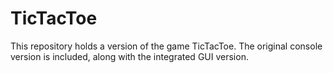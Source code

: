 # TicTacToe
This repository holds a version of the game TicTacToe. The original console version is included, along with the integrated GUI version.
